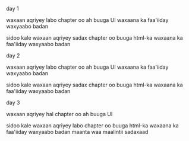 day 1

waxaan aqriyey labo chapter oo ah buuga UI waxaana ka faa'iiday waxyaabo badan

sidoo kale waxaan aqriyey sadax chapter oo buuga html-ka waxaana ka faa'iiday waxyaabo badan



day 2   

waxaan aqriyey labo chapter oo ah buuga UI waxaana ka faa'iiday waxyaabo badan

sidoo kale waxaan aqriyey sadax chapter oo buuga html-ka waxaana ka faa'iiday waxyaabo badan

day 3

waxaan aqriyey hal chapter oo ah buuga UI 

sidoo kale waxaan aqriyey labo chapter oo buuga html-ka waxaana ka faa'iiday waxyaabo badan maanta waa maalintii sadaxaad




